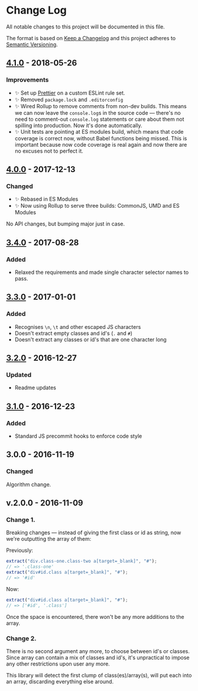 # Change Log

All notable changes to this project will be documented in this file.

The format is based on [Keep a Changelog](http://keepachangelog.com/)
and this project adheres to [Semantic Versioning](http://semver.org/).

## [4.1.0] - 2018-05-26

### Improvements

* ✨ Set up [Prettier](https://prettier.io) on a custom ESLint rule set.
* ✨ Removed `package.lock` and `.editorconfig`
* ✨ Wired Rollup to remove comments from non-dev builds. This means we can now leave the `console.log`s in the source code — there's no need to comment-out `console.log` statements or care about them not spilling into production. Now it's done automatically.
* ✨ Unit tests are pointing at ES modules build, which means that code coverage is correct now, without Babel functions being missed. This is important because now code coverage is real again and now there are no excuses not to perfect it.

## [4.0.0] - 2017-12-13

### Changed

* ✨ Rebased in ES Modules
* ✨ Now using Rollup to serve three builds: CommonJS, UMD and ES Modules

No API changes, but bumping major just in case.

## [3.4.0] - 2017-08-28

### Added

* Relaxed the requirements and made single character selector names to pass.

## [3.3.0] - 2017-01-01

### Added

* Recognises `\n`, `\t` and other escaped JS characters
* Doesn't extract empty classes and id's (`.` and `#`)
* Doesn't extract any classes or id's that are one character long

## [3.2.0] - 2016-12-27

### Updated

* Readme updates

## [3.1.0] - 2016-12-23

### Added

* Standard JS precommit hooks to enforce code style

## 3.0.0 - 2016-11-19

### Changed

Algorithm change.

## v.2.0.0 - 2016-11-09

### Change 1.

Breaking changes — instead of giving the first class or id as string, now we're outputting the array of them:

Previously:

```js
extract("div.class-one.class-two a[target=_blank]", "#");
// => '.class-one'
extract("div#id.class a[target=_blank]", "#");
// => '#id'
```

Now:

```js
extract("div#id.class a[target=_blank]", "#");
// => ['#id', '.class']
```

Once the space is encountered, there won't be any more additions to the array.

### Change 2.

There is no second argument any more, to choose between id's or classes. Since array can contain a mix of classes and id's, it's unpractical to impose any other restrictions upon user any more.

This library will detect the first clump of class(es)/array(s), will put each into an array, discarding everything else around.

[3.0.0]: https://github.com/codsen/string-extract-class-names/compare/v2.2.0...v3.0.0
[3.1.0]: https://github.com/codsen/string-extract-class-names/compare/v3.0.0...v3.1.0
[3.2.0]: https://github.com/codsen/string-extract-class-names/compare/v3.1.0...v3.2.0
[3.3.0]: https://github.com/codsen/string-extract-class-names/compare/v3.2.0...v3.3.0
[3.4.0]: https://github.com/codsen/string-extract-class-names/compare/v3.3.0...v3.4.0
[4.0.0]: https://github.com/codsen/string-extract-class-names/compare/v3.4.0...v4.0.0
[4.1.0]: https://github.com/codsen/string-extract-class-names/compare/v4.0.6...v4.1.0
